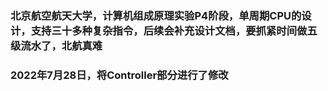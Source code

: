 ### 北京航空航天大学，计算机组成原理实验P4阶段，单周期CPU的设计，支持三十多种复杂指令，后续会补充设计文档，要抓紧时间做五级流水了，北航真难
### 2022年7月28日，将Controller部分进行了修改